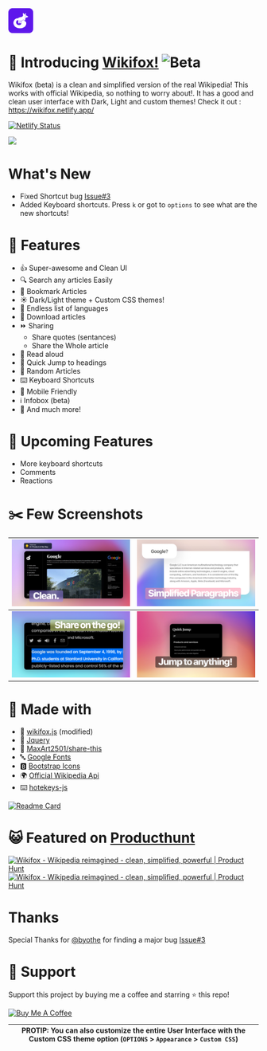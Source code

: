 <img src="src/assets/icons/favicon-violet.svg" width="50px">

# 🦊 Introducing [Wikifox!](https://wikifox.netlify.app/) ![Beta](https://img.shields.io/badge/-BETA-blue)

Wikifox (beta) is a clean and simplified version of the real Wikipedia! This works with official Wikipedia, so nothing to worry about!. It has a good and clean user interface with Dark, Light and custom themes! Check it out : https://wikifox.netlify.app/

[![Netlify Status](https://api.netlify.com/api/v1/badges/78e53b07-785b-481c-a033-5bef6a642843/deploy-status)](https://app.netlify.com/sites/wikifox/deploys)

[<img src="https://forum.reroll.in/uploads/default/original/1X/14cb1b4f9a5907dd89f6fe52595575df885dad93.png" width="150px">](https://discord.gg/wdDXnFz3bm)

# What's New

- Fixed Shortcut bug [Issue#3](https://github.com/Wikifox/wikifox/issues/3)
- Added Keyboard shortcuts. Press `k` or got to `options` to see what are the new shortcuts!

# 💫 Features

- 👍 Super-awesome and Clean UI
- 🔍 Search any articles Easily
- 🔖 Bookmark Articles
- ☀️ Dark/Light theme + Custom CSS themes!
- 📃 Endless list of languages
- 🔽 Download articles
- ⏩ Sharing
  - Share quotes (sentances)
  - Share the Whole article
- 📢 Read aloud
- 🦘 Quick Jump to headings
- 🎲 Random Articles
- ⌨️ Keyboard Shortcuts
- 📱 Mobile Friendly
- ℹ️ Infobox (beta)
- 💫 And much more!

# 🔔 Upcoming Features

- More keyboard shortcuts
- Comments
- Reactions

# ✂️ Few Screenshots

| <img src="src/assets/images/1.png"> | <img src="src/assets/images/2.png"> |
| ----------------------------------- | ----------------------------------- |
| <img src="src/assets/images/3.png"> | <img src="src/assets/images/4.png"> |

# 🧱 Made with

- 🦊 [wikifox.js](https://github.com/harry260/wikifox.js) (modified)
- 🍪 [Jquery](https://jquery.com/)
- 📩 [MaxArt2501/share-this](https://github.com/MaxArt2501/share-this)
- 🔤 [Google Fonts](https://fonts.google.com/)
- 🅱️ [Bootstrap Icons](https://icons.getbootstrap.com/)
- 🌍 [Official Wikipedia Api](https://wikipedia.org/)
- ⌨️ [hotekeys-js](https://github.com/jaywcjlove/hotkeys)

[![Readme Card](https://github-readme-stats.vercel.app/api/pin/?username=harry260&repo=wikifox.js&theme=radical)](https://github.com/harry260/wikifox.js)

# 😺 Featured on [Producthunt](https://www.producthunt.com/posts/wikifox)

<a href="https://www.producthunt.com/posts/wikifox?utm_source=badge-featured&utm_medium=badge&utm_souce=badge-wikifox" target="_blank"><img src="https://api.producthunt.com/widgets/embed-image/v1/featured.svg?post_id=323079&theme=dark" alt="Wikifox - Wikipedia reimagined - clean, simplified, powerful | Product Hunt" style="width: 250px; height: 54px;" width="250" height="54" /></a>
<a href="https://www.producthunt.com/posts/wikifox?utm_source=badge-top-post-badge&utm_medium=badge&utm_souce=badge-wikifox" target="_blank"><img src="https://api.producthunt.com/widgets/embed-image/v1/top-post-badge.svg?post_id=323079&theme=dark&period=daily" alt="Wikifox - Wikipedia reimagined - clean, simplified, powerful | Product Hunt" style="width: 250px; height: 54px;" width="250" height="54" /></a>

# Thanks

Special Thanks for [@byothe](https://github.com/byothe) for finding a major bug [Issue#3](https://github.com/Wikifox/wikifox/issues/3)

# 💪 Support

Support this project by buying me a coffee and starring ⭐ this repo!

<a href="https://www.buymeacoffee.com/harrytom" target="_blank"><img src="https://cdn.buymeacoffee.com/buttons/v2/default-yellow.png" alt="Buy Me A Coffee" style="height: 60px !important;width: 217px !important;" ></a><br>

| PROTIP: You can also customize the entire User Interface with the Custom CSS theme option (`OPTIONS` > `Appearance` > `Custom CSS`) |
| ---------------------------------------------------------------------------------------------------------------------------------- |
